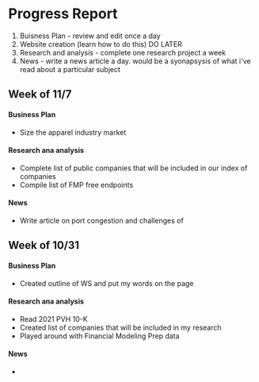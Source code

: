 # Progress Report

1. Buisness Plan - review and edit once a day
2. Website creation (learn how to do this) DO LATER
3. Research and analysis - complete one research project a week
4. News -  write a news article a day.  would be a syonapsysis of what i've read about a particular subject

## Week of 11/7
#### Business Plan
* Size the apparel industry market
#### Research ana analysis
* Complete list of public companies that will be included in our index of companies
* Compile list of FMP free endpoints
#### News
* Write article on port congestion and challenges of 

## Week of 10/31
#### Business Plan
* Created outline of WS and put my words on the page
#### Research ana analysis
* Read 2021 PVH 10-K
* Created list of companies that will be included in my research
* Played around with Financial Modeling Prep data
#### News
*



